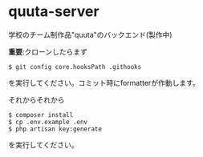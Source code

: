 # quuta-server

学校のチーム制作品"quuta"のバックエンド(製作中)　　

**重要**:クローンしたらまず

```
$ git config core.hooksPath .githooks
```
を実行してください。コミット時にformatterが作動します。

それからそれから
```
$ composer install
$ cp .env.example .env
$ php artisan key:generate
```
を実行してください。